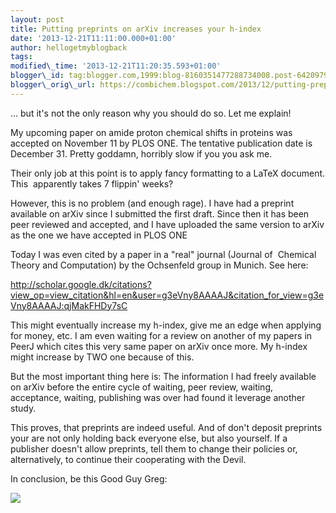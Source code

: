 ```yaml
---
layout: post
title: Putting preprints on arXiv increases your h-index
date: '2013-12-21T11:11:00.000+01:00'
author: hellogetmyblogback
tags:
modified\_time: '2013-12-21T11:20:35.593+01:00'
blogger\_id: tag:blogger.com,1999:blog-8160351477288734008.post-6420979898007793960
blogger\_orig\_url: https://combichem.blogspot.com/2013/12/putting-preprints-on-arxiv-increases.html
---
```



... but it's not the only reason why you should do so. Let me explain!




My upcoming paper on amide proton chemical shifts in proteins was accepted on November 11 by PLOS ONE. The tentative publication date is December 31. Pretty goddamn, horribly slow if you you ask me.

Their only job at this point is to apply fancy formatting to a LaTeX document. This  apparently takes 7 flippin' weeks?




However, this is no problem (and enough rage). I have had a preprint available on arXiv since I submitted the first draft. Since then it has been peer reviewed and accepted, and I have uploaded the same version to arXiv as the one we have accepted in PLOS ONE




Today I was even cited by a paper in a "real" journal (Journal of  Chemical Theory and Computation) by the Ochsenfeld group in Munich. See here:

<http://scholar.google.dk/citations?view_op=view_citation&hl=en&user=g3eVny8AAAAJ&citation_for_view=g3eVny8AAAAJ:qjMakFHDy7sC>




This might eventually increase my h-index, give me an edge when applying for money, etc. I am even waiting for a review on another of my papers in PeerJ which cites this very same paper on arXiv once more. My h-index might increase by TWO one because of this.






But the most important thing here is: The information I had freely available on arXiv before the entire cycle of waiting, peer review, waiting, acceptance, waiting, publishing was over had found it leverage another study.




This proves, that preprints are indeed useful. And of don't deposit preprints your are not only holding back everyone else, but also yourself. If a publisher doesn't allow preprints, tell them to change their policies or, alternatively, to continue their cooperating with the Devil.




In conclusion, be this Good Guy Greg:



[![](https://dl.dropboxusercontent.com/u/17435887/44064363.jpg)](https://dl.dropboxusercontent.com/u/17435887/44064363.jpg)

